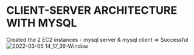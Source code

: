 # CLIENT-SERVER ARCHITECTURE WITH MYSQL
Created the 2 EC2 instances - mysql server & mysql client => Successful
![2022-03-05 14_17_36-Window](https://user-images.githubusercontent.com/97810379/156884746-a34c66cf-fbe4-4222-a61c-b14db9c742ed.jpg)

